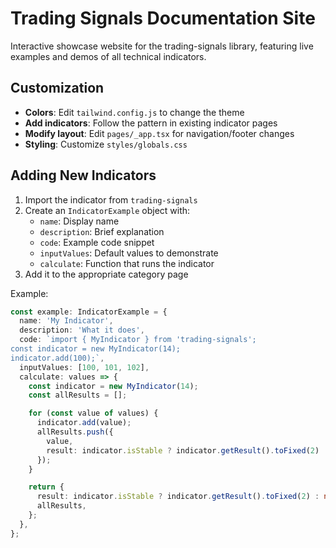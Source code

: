 # Trading Signals Documentation Site

Interactive showcase website for the trading-signals library, featuring live examples and demos of all technical indicators.

## Customization

- **Colors**: Edit `tailwind.config.js` to change the theme
- **Add indicators**: Follow the pattern in existing indicator pages
- **Modify layout**: Edit `pages/_app.tsx` for navigation/footer changes
- **Styling**: Customize `styles/globals.css`

## Adding New Indicators

1. Import the indicator from `trading-signals`
2. Create an `IndicatorExample` object with:
   - `name`: Display name
   - `description`: Brief explanation
   - `code`: Example code snippet
   - `inputValues`: Default values to demonstrate
   - `calculate`: Function that runs the indicator
3. Add it to the appropriate category page

Example:

```typescript
const example: IndicatorExample = {
  name: 'My Indicator',
  description: 'What it does',
  code: `import { MyIndicator } from 'trading-signals';
const indicator = new MyIndicator(14);
indicator.add(100);`,
  inputValues: [100, 101, 102],
  calculate: values => {
    const indicator = new MyIndicator(14);
    const allResults = [];

    for (const value of values) {
      indicator.add(value);
      allResults.push({
        value,
        result: indicator.isStable ? indicator.getResult().toFixed(2) : null,
      });
    }

    return {
      result: indicator.isStable ? indicator.getResult().toFixed(2) : null,
      allResults,
    };
  },
};
```
